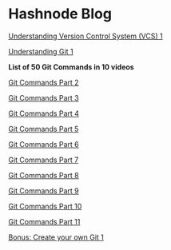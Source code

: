 # Hashnode Blog

[Understanding Version Control System (VCS) 1](Hashnode%20Blog%20b14de662ac9645f79d3a39c452e9508d/Understanding%20Version%20Control%20System%20(VCS)%201%204e04f7cd56ec4f56bbc08c160204f11b.md)

[Understanding Git 1](Hashnode%20Blog%20b14de662ac9645f79d3a39c452e9508d/Understanding%20Git%201%20d1ffb3d82b074fa4bca57c652c59cc5d.md)

**List of 50 Git Commands in 10 videos**

[Git Commands Part 2](Hashnode%20Blog%20b14de662ac9645f79d3a39c452e9508d/Git%20Commands%20Part%202%2087f5457015c44d359dff803c6edd268b.md)

[Git Commands Part 3](Hashnode%20Blog%20b14de662ac9645f79d3a39c452e9508d/Git%20Commands%20Part%203%208e624e2ae05249069f34de1b4fc218b0.md)

[Git Commands Part 4](Hashnode%20Blog%20b14de662ac9645f79d3a39c452e9508d/Git%20Commands%20Part%204%2052f54eafba274f26b07b73659c26a8f0.md)

[Git Commands Part 5](Hashnode%20Blog%20b14de662ac9645f79d3a39c452e9508d/Git%20Commands%20Part%205%201709259a573640a199c282a76bd0979c.md)

[Git Commands Part 6](Hashnode%20Blog%20b14de662ac9645f79d3a39c452e9508d/Git%20Commands%20Part%206%201650e37294254ea9809c59c83946508a.md)

[Git Commands Part 7](Hashnode%20Blog%20b14de662ac9645f79d3a39c452e9508d/Git%20Commands%20Part%207%20cb65ffb38710444b8f1110ce3327c6ff.md)

[Git Commands Part 8](Hashnode%20Blog%20b14de662ac9645f79d3a39c452e9508d/Git%20Commands%20Part%208%20e4c88fce48fc483ea1c8197e90c8fe98.md)

[Git Commands Part 9](Hashnode%20Blog%20b14de662ac9645f79d3a39c452e9508d/Git%20Commands%20Part%209%20016c23418b104923b3b78310e9187f34.md)

[Git Commands Part 10](Hashnode%20Blog%20b14de662ac9645f79d3a39c452e9508d/Git%20Commands%20Part%2010%20b28e9bfb247c4fb29126a8ece7a6c2e9.md)

[Git Commands Part 11](Hashnode%20Blog%20b14de662ac9645f79d3a39c452e9508d/Git%20Commands%20Part%2011%20f5f7103d8daa4c43b2631baa1aa6663a.md)

[Bonus: Create your own Git 1](Hashnode%20Blog%20b14de662ac9645f79d3a39c452e9508d/Bonus%20Create%20your%20own%20Git%201%203f4c2021d2fe468bb09903dac25ba4c9.md)